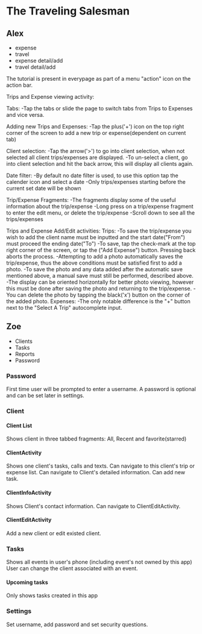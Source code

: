 # The Traveling Salesman
## Alex
* expense
* travel
* expense detail/add
* travel detail/add

The tutorial is present in everypage as part of a menu "action" icon on the action bar.

Trips and Expense viewing activity:

Tabs:
-Tap the tabs or slide the page to switch tabs from Trips to Expenses and vice versa.

Adding new Trips and Expenses:
-Tap the plus('+') icon on the top right corner of the screen to add a new trip or expense(dependent on current tab)

Client selection:
-Tap the arrow('>') to go into client selection, when not selected all client trips/expenses are displayed.
-To un-select a client, go into client selection and hit the back arrow, this will display all clients again.

Date filter:
-By default no date filter is used, to use this option tap the calender icon and select a date
-Only trips/expenses starting before the current set date will be shown

Trip/Expense Fragments:
-The fragments display some of the useful information about the trip/expense
-Long press on a trip/expense fragment to enter the edit menu, or delete the trip/expense
-Scroll down to see all the trips/expenses


Trips and Expense Add/Edit activities:
Trips:
-To save the trip/expense you wish to add the client name must be inputted and the start date("From") must proceed the ending date("To")
-To save, tap the check-mark at the top right corner of the screen, or tap the ("Add Expense") button. Pressing back aborts the process.
-Attempting to add a photo automatically saves the trip/expense, thus the above conditions must be satisfied first to add a photo.
-To save the photo and any data added after the automatic save mentioned above, a manual save must still be performed, described above.
-The display can be oriented horizontally for better photo viewing, however this must be done after saving the photo and returning to the trip/expense.
-You can delete the photo by tapping the black('x') button on the corner of the added photo.
Expenses:
-The only notable difference is the "+" button next to the "Select A Trip" autocomplete input.

## Zoe
* Clients
* Tasks
* Reports
* Password

### Password
First time user will be prompted to enter a username. A password is optional and can be set later
in settings.

### Client
#### Client List
Shows client in three tabbed fragments: All, Recent and favorite(starred)
#### ClientActivity
Shows one client's tasks, calls and texts. Can navigate to this client's trip or expense list.
Can navigate to Client's detailed information. Can add new task.
#### ClientInfoActivity
Shows Client's contact information. Can navigate to ClientEditActivity.
#### ClientEditActivity
Add a new client or edit existed client.
### Tasks
Shows all events in user's phone (including event's not owned by this app)
User can change the client associated with an event.
#### Upcoming tasks
Only shows tasks created in this app
### Settings
Set username, add password and set security questions.


